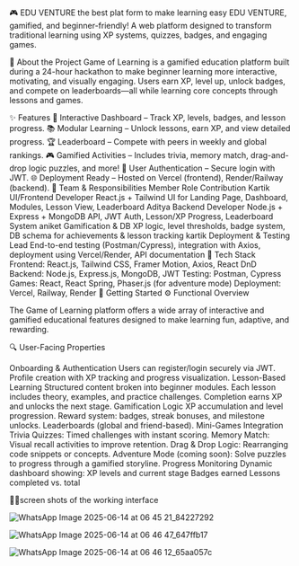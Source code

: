 🎮 EDU VENTURE
the best plat form to make learning easy
EDU VENTURE, gamified, and beginner-friendly!
A web platform designed to transform traditional learning using XP systems, quizzes, badges, and engaging games.

🧠 About the Project
Game of Learning is a gamified education platform built during a 24-hour hackathon to make beginner learning more interactive, motivating, and visually engaging. Users earn XP, level up, unlock badges, and compete on leaderboards—all while learning core concepts through lessons and games.

✨ Features
🎯 Interactive Dashboard – Track XP, levels, badges, and lesson progress.
📚 Modular Learning – Unlock lessons, earn XP, and view detailed progress.
🏆 Leaderboard – Compete with peers in weekly and global rankings.
🎮 Gamified Activities – Includes trivia, memory match, drag-and-drop logic puzzles, and more!
🔐 User Authentication – Secure login with JWT.
🌐 Deployment Ready – Hosted on Vercel (frontend), Render/Railway (backend).
👥 Team & Responsibilities
Member	Role	Contribution
Kartik	UI/Frontend Developer	React.js + Tailwind UI for Landing Page, Dashboard, Modules, Lesson View, Leaderboard
Aditya	Backend Developer	Node.js + Express + MongoDB API, JWT Auth, Lesson/XP Progress, Leaderboard System
aniket	Gamification & DB	XP logic, level thresholds, badge system, DB schema for achievements & lesson tracking
kartik	Deployment & Testing Lead	End-to-end testing (Postman/Cypress), integration with Axios, deployment using Vercel/Render, API documentation
🧩 Tech Stack
Frontend: React.js, Tailwind CSS, Framer Motion, Axios, React DnD
Backend: Node.js, Express.js, MongoDB, JWT
Testing: Postman, Cypress
Games: React, React Spring, Phaser.js (for adventure mode)
Deployment: Vercel, Railway, Render
🚀 Getting Started
⚙️ Functional Overview

The Game of Learning platform offers a wide array of interactive and gamified educational features designed to make learning fun, adaptive, and rewarding.

🔍 User-Facing Properties

Onboarding & Authentication
Users can register/login securely via JWT.
Profile creation with XP tracking and progress visualization.
Lesson-Based Learning
Structured content broken into beginner modules.
Each lesson includes theory, examples, and practice challenges.
Completion earns XP and unlocks the next stage.
Gamification Logic
XP accumulation and level progression.
Reward system: badges, streak bonuses, and milestone unlocks.
Leaderboards (global and friend-based).
Mini-Games Integration
Trivia Quizzes: Timed challenges with instant scoring.
Memory Match: Visual recall activities to improve retention.
Drag & Drop Logic: Rearranging code snippets or concepts.
Adventure Mode (coming soon): Solve puzzles to progress through a gamified storyline.
Progress Monitoring
Dynamic dashboard showing:
XP levels and current stage
Badges earned
Lessons completed vs. total

📸📸screen shots of the working interface

![WhatsApp Image 2025-06-14 at 06 45 21_84227292](https://github.com/user-attachments/assets/45e0b85c-360f-4059-b6c4-4d036ef94ec0)

![WhatsApp Image 2025-06-14 at 06 46 47_647ffb17](https://github.com/user-attachments/assets/ebec5d44-b861-4840-8bd7-e2bfc847de21)


![WhatsApp Image 2025-06-14 at 06 46 12_65aa057c](https://github.com/user-attachments/assets/0f36356a-84e6-4045-9555-594c694743e5)


